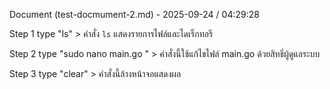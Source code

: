 Document (test-docmument-2.md) - 2025-09-24 / 04:29:28

Step 1 type "ls" > คำสั่ง `ls` แสดงรายการไฟล์และไดเร็กทอรี

Step 2 type "sudo nano main.go " > คำสั่งนี้ใช้แก้ไขไฟล์ main.go ด้วยสิทธิ์ผู้ดูแลระบบ

Step 3 type "clear" > คำสั่งนี้ล้างหน้าจอแสดงผล

